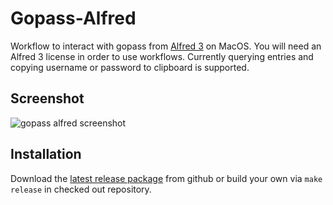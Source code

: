# Gopass-Alfred

Workflow to interact with gopass from [Alfred 3](https://www.alfredapp.com/workflows/) on MacOS. 
You will need an Alfred 3 license in order to use workflows. 
Currently querying entries and copying username or password to clipboard is supported.
## Screenshot

![gopass alfred screenshot](./screenshot.png)

## Installation

Download the [latest release package](https://github.com/gopasspw/gopass-alfred/releases/latest) from github or build your own via `make release` in checked out repository.
